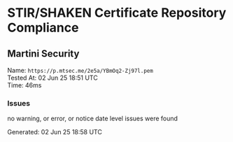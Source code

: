 # STIR/SHAKEN Certificate Repository Compliance

## Martini Security

Name: `https://p.mtsec.me/2e5a/YBmOq2-Zj97l.pem`\
Tested At: 02 Jun 25 18:51 UTC\
Time: 46ms

### Issues

no warning, or error, or notice date level issues were found

Generated: 02 Jun 25 18:58 UTC